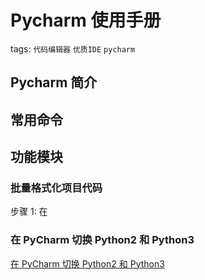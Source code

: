 # Pycharm 使用手册

tags: `代码编辑器` `优质IDE` `pycharm`

## Pycharm 简介

## 常用命令

## 功能模块

### 批量格式化项目代码

步骤 1: 在

### 在 PyCharm 切换 Python2 和 Python3

[在 PyCharm 切换 Python2 和 Python3](https://blog.csdn.net/eagleuniversityeye/article/details/80531606)
